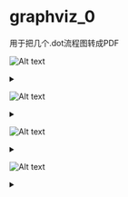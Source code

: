 # graphviz_0
用于把几个.dot流程图转成PDF

![Alt text](https://g.gravizo.com/source/custom_mark_g1?https://raw.githubusercontent.com/wood1139/graphviz_0/master/README.md)
<details> 
<summary></summary>
custom_mark_g1
  digraph g1 {	
		{
			node [shape=point]
			{ rank=same; d1 d2 d3 d4 d5 d6 d7 d8 d9 d10 d11 d12 d13 d14 d15 d16 d17 d18 d19 d20 d21 d22};
			d1->d2->d3->d4->d5->d6->d7->d8->d9->d10->d11->d12->d13->d14->d15->d16->d17->d18->d19->d20->d21->d22 [arrowsize=0];
			d1->d20 [arrowsize=0, color=blue];
			d2->d21 [arrowsize=0, color=red];
			d3->d22 [arrowsize=0, color=green];
		}
		
		{
			node [shape=plaintext]
			{ rank=same; "判断输出1" "判断输出2" "判断输出3" };
			d20->"判断输出1" [color=blue];
			d21->"判断输出2" [color=red];
			d22->"判断输出3" [color=green];
		}

		comment [label="每一次测距后，都结合最近的20次测距结果，进行一次判断输出" shape=plaintext]
		comment->d12 [arrowsize=0 penwidth=0]
	}
custom_mark_g1
</details>


![Alt text](https://g.gravizo.com/source/custom_mark_g2?https://raw.githubusercontent.com/wood1139/graphviz_0/master/README.md)
<details> 
<summary></summary>
custom_mark_g2
  digraph g2 {
		node [shape=plaintext]
		a [label="用于判断稳态的amp极差阈值"]
		b [label="="]
		c [label="40, amp<=50"]
		d [label="-6.6482e-5 * amp * amp + 0.13296f * amp + 33.518f,  50<amp<1000"]
		e [label="100, amp均值>1000"]
		{{ rank=same; a b d };}

		c->d->e [arrowsize=0 penwidth=0]
	}
custom_mark_g2
</details>


![Alt text](https://g.gravizo.com/source/custom_mark_g3?https://raw.githubusercontent.com/wood1139/graphviz_0/master/README.md)
<details> 
<summary></summary>
custom_mark_g3
  digraph g3 {
		
		new_frame             [label="新的一次测距结果"]
		judge_stable          [label="稳态判定", shape=diamond]
		judge_dist_range      [label="dist极差>360cm", shape=diamond]
		judge_empty_rain      [label="amp<800\n 且 \n2个以上dist==0 或 5个以上dist<10cm", shape=diamond]
		judge_dist_park       [label="10cm<dist<360cm", shape=diamond]
		judge_dist_far        [label="dist>360cm", shape=diamond]
		judge_amp_800         [label="amp<800", shape=diamond]
		unstable_cnt_reset    [label="非稳态计数清零"]
		unstable_cnt_acc      [label="非稳态计数累加"]
		judge_unstable_cnt    [label="非稳态计数>1200", shape=diamond]
		judge_unstable_cnt_0  [label="非稳态计数>0", shape=diamond]

		status_park      [label="有车", style=filled]
		status_empty     [label="空场", style=filled]
		status_dirty     [label="脏污", style=filled]
		status_rain      [label="雨雪", style=filled]

		status_jump      [label="状态切换", style=filled, color=".7 .3 1.0"]

		new_frame            ->   judge_stable;
		judge_stable         ->   unstable_cnt_acc          [label="N"];
		unstable_cnt_acc     ->   judge_unstable_cnt
		judge_unstable_cnt   ->   status_rain           [label="Y"];

		judge_stable         ->   judge_unstable_cnt_0  [label="Y"];
		judge_unstable_cnt_0 ->   status_jump;

		judge_stable         ->   judge_dist_range      [label="Y"];
		judge_dist_range     ->   status_empty          [label="Y"];
		judge_dist_range     ->   judge_empty_rain      [label="N"];
		judge_empty_rain     ->   status_empty          [label="Y, 雨天特征"];
		judge_empty_rain     ->   judge_dist_park       [label="N"];

		judge_dist_park     ->   status_park           [label="Y"];
		judge_dist_park     ->   judge_dist_far        [label="N"];
		judge_dist_far      ->   status_empty          [label="Y"];
		judge_dist_far      ->   judge_amp_800         [label="N(dist<10)"];
		judge_amp_800       ->   status_empty          [label="Y"];
		judge_amp_800       ->   status_dirty          [label="N"];

		status_dirty        ->   status_park;

		status_jump         ->   unstable_cnt_reset;
		status_park         ->   judge_unstable_cnt_0;
		status_empty        ->   judge_unstable_cnt_0;
	}
custom_mark_g3
</details>


![Alt text](https://g.gravizo.com/source/custom_mark_g4?https://raw.githubusercontent.com/wood1139/graphviz_0/master/README.md)
<details> 
<summary></summary>
custom_mark_g4
	digraph g4 {
		status_park      [label="有车", style=filled]
		status_empty     [label="空场", style=filled]

		status_park  -> status_empty [label="离场"]
		status_empty -> status_park  [label="进场"]
		status_park  -> status_park  [label="进场（距离变化大于30cm）"]

	}
custom_mark_g4
</details>